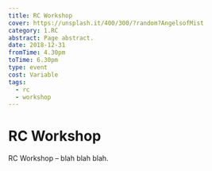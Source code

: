 ```yaml
---
title: RC Workshop
cover: https://unsplash.it/400/300/?random?AngelsofMist
category: 1.RC
abstract: Page abstract.
date: 2018-12-31
fromTime: 4.30pm
toTime: 6.30pm
type: event
cost: Variable
tags:
  - rc
  - workshop
---
```


# RC Workshop

RC Workshop – blah blah blah.
